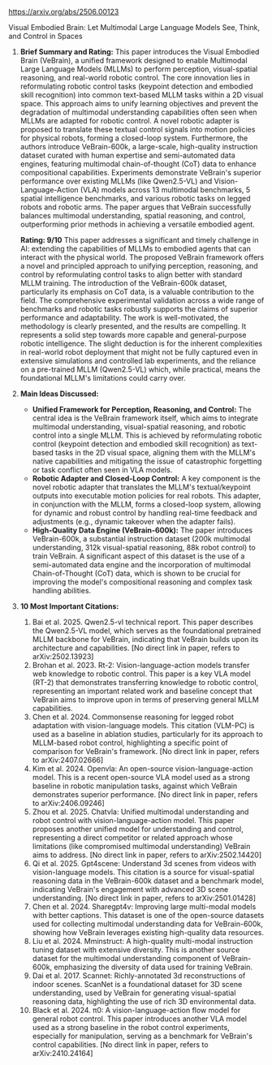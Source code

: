 https://arxiv.org/abs/2506.00123

Visual Embodied Brain: Let Multimodal Large Language Models See, Think, and Control in Spaces

1.  **Brief Summary and Rating:**
    This paper introduces the Visual Embodied Brain (VeBrain), a unified framework designed to enable Multimodal Large Language Models (MLLMs) to perform perception, visual-spatial reasoning, and real-world robotic control. The core innovation lies in reformulating robotic control tasks (keypoint detection and embodied skill recognition) into common text-based MLLM tasks within a 2D visual space. This approach aims to unify learning objectives and prevent the degradation of multimodal understanding capabilities often seen when MLLMs are adapted for robotic control. A novel robotic adapter is proposed to translate these textual control signals into motion policies for physical robots, forming a closed-loop system. Furthermore, the authors introduce VeBrain-600k, a large-scale, high-quality instruction dataset curated with human expertise and semi-automated data engines, featuring multimodal chain-of-thought (CoT) data to enhance compositional capabilities. Experiments demonstrate VeBrain's superior performance over existing MLLMs (like Qwen2.5-VL) and Vision-Language-Action (VLA) models across 13 multimodal benchmarks, 5 spatial intelligence benchmarks, and various robotic tasks on legged robots and robotic arms. The paper argues that VeBrain successfully balances multimodal understanding, spatial reasoning, and control, outperforming prior methods in achieving a versatile embodied agent.

    **Rating: 9/10**
    This paper addresses a significant and timely challenge in AI: extending the capabilities of MLLMs to embodied agents that can interact with the physical world. The proposed VeBrain framework offers a novel and principled approach to unifying perception, reasoning, and control by reformulating control tasks to align better with standard MLLM training. The introduction of the VeBrain-600k dataset, particularly its emphasis on CoT data, is a valuable contribution to the field. The comprehensive experimental validation across a wide range of benchmarks and robotic tasks robustly supports the claims of superior performance and adaptability. The work is well-motivated, the methodology is clearly presented, and the results are compelling. It represents a solid step towards more capable and general-purpose robotic intelligence. The slight deduction is for the inherent complexities in real-world robot deployment that might not be fully captured even in extensive simulations and controlled lab experiments, and the reliance on a pre-trained MLLM (Qwen2.5-VL) which, while practical, means the foundational MLLM's limitations could carry over.

2.  **Main Ideas Discussed:**

    *   **Unified Framework for Perception, Reasoning, and Control:** The central idea is the VeBrain framework itself, which aims to integrate multimodal understanding, visual-spatial reasoning, and robotic control into a single MLLM. This is achieved by reformulating robotic control (keypoint detection and embodied skill recognition) as text-based tasks in the 2D visual space, aligning them with the MLLM's native capabilities and mitigating the issue of catastrophic forgetting or task conflict often seen in VLA models.
    *   **Robotic Adapter and Closed-Loop Control:** A key component is the novel robotic adapter that translates the MLLM's textual/keypoint outputs into executable motion policies for real robots. This adapter, in conjunction with the MLLM, forms a closed-loop system, allowing for dynamic and robust control by handling real-time feedback and adjustments (e.g., dynamic takeover when the adapter fails).
    *   **High-Quality Data Engine (VeBrain-600k):** The paper introduces VeBrain-600k, a substantial instruction dataset (200k multimodal understanding, 312k visual-spatial reasoning, 88k robot control) to train VeBrain. A significant aspect of this dataset is the use of a semi-automated data engine and the incorporation of multimodal Chain-of-Thought (CoT) data, which is shown to be crucial for improving the model's compositional reasoning and complex task handling abilities.

3.  **10 Most Important Citations:**

    1.  Bai et al. 2025. Qwen2.5-vl technical report. This paper describes the Qwen2.5-VL model, which serves as the foundational pretrained MLLM backbone for VeBrain, indicating that VeBrain builds upon its architecture and capabilities. [No direct link in paper, refers to arXiv:2502.13923]
    2.  Brohan et al. 2023. Rt-2: Vision-language-action models transfer web knowledge to robotic control. This paper is a key VLA model (RT-2) that demonstrates transferring knowledge to robotic control, representing an important related work and baseline concept that VeBrain aims to improve upon in terms of preserving general MLLM capabilities.
    3.  Chen et al. 2024. Commonsense reasoning for legged robot adaptation with vision-language models. This citation (VLM-PC) is used as a baseline in ablation studies, particularly for its approach to MLLM-based robot control, highlighting a specific point of comparison for VeBrain's framework. [No direct link in paper, refers to arXiv:2407.02666]
    4.  Kim et al. 2024. Openvla: An open-source vision-language-action model. This is a recent open-source VLA model used as a strong baseline in robotic manipulation tasks, against which VeBrain demonstrates superior performance. [No direct link in paper, refers to arXiv:2406.09246]
    5.  Zhou et al. 2025. Chatvla: Unified multimodal understanding and robot control with vision-language-action model. This paper proposes another unified model for understanding and control, representing a direct competitor or related approach whose limitations (like compromised multimodal understanding) VeBrain aims to address. [No direct link in paper, refers to arXiv:2502.14420]
    6.  Qi et al. 2025. Gpt4scene: Understand 3d scenes from videos with vision-language models. This citation is a source for visual-spatial reasoning data in the VeBrain-600k dataset and a benchmark model, indicating VeBrain's engagement with advanced 3D scene understanding. [No direct link in paper, refers to arXiv:2501.01428]
    7.  Chen et al. 2024. Sharegpt4v: Improving large multi-modal models with better captions. This dataset is one of the open-source datasets used for collecting multimodal understanding data for VeBrain-600k, showing how VeBrain leverages existing high-quality data resources.
    8.  Liu et al. 2024. Mminstruct: A high-quality multi-modal instruction tuning dataset with extensive diversity. This is another source dataset for the multimodal understanding component of VeBrain-600k, emphasizing the diversity of data used for training VeBrain.
    9.  Dai et al. 2017. Scannet: Richly-annotated 3d reconstructions of indoor scenes. ScanNet is a foundational dataset for 3D scene understanding, used by VeBrain for generating visual-spatial reasoning data, highlighting the use of rich 3D environmental data.
    10. Black et al. 2024. π0: A vision-language-action flow model for general robot control. This paper introduces another VLA model used as a strong baseline in the robot control experiments, especially for manipulation, serving as a benchmark for VeBrain's control capabilities. [No direct link in paper, refers to arXiv:2410.24164]
